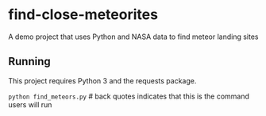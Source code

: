 # find-close-meteorites
A demo project that uses Python and NASA data to find meteor landing sites

## Running

This project requires Python 3 and the requests package.

`python find_meteors.py`		# back quotes indicates that this is the command users will run